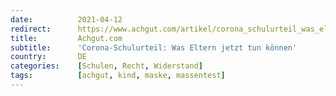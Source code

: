 ```yaml
---
date:          2021-04-12
redirect:      https://www.achgut.com/artikel/corona_schulurteil_was_eltern_jetzt_tun_koennen
title:         Achgut.com
subtitle:      'Corona-Schulurteil: Was Eltern jetzt tun können'
country:       DE
categories:    [Schulen, Recht, Widerstand]
tags:          [achgut, kind, maske, massentest]
---
```

